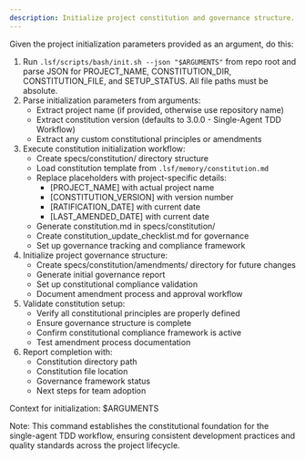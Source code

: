 ```yaml
---
description: Initialize project constitution and governance structure. Sets up constitutional framework for single-agent TDD workflow development.
---
```


Given the project initialization parameters provided as an argument, do this:

1. Run `.lsf/scripts/bash/init.sh --json "$ARGUMENTS"` from repo root and parse JSON for PROJECT_NAME, CONSTITUTION_DIR, CONSTITUTION_FILE, and SETUP_STATUS. All file paths must be absolute.
2. Parse initialization parameters from arguments:
   - Extract project name (if provided, otherwise use repository name)
   - Extract constitution version (defaults to 3.0.0 - Single-Agent TDD Workflow)
   - Extract any custom constitutional principles or amendments
3. Execute constitution initialization workflow:
   - Create specs/constitution/ directory structure
   - Load constitution template from `.lsf/memory/constitution.md`
   - Replace placeholders with project-specific details:
     * [PROJECT_NAME] with actual project name
     * [CONSTITUTION_VERSION] with version number
     * [RATIFICATION_DATE] with current date
     * [LAST_AMENDED_DATE] with current date
   - Generate constitution.md in specs/constitution/
   - Create constitution_update_checklist.md for governance
   - Set up governance tracking and compliance framework
4. Initialize project governance structure:
   - Create specs/constitution/amendments/ directory for future changes
   - Generate initial governance report
   - Set up constitutional compliance validation
   - Document amendment process and approval workflow
5. Validate constitution setup:
   - Verify all constitutional principles are properly defined
   - Ensure governance structure is complete
   - Confirm constitutional compliance framework is active
   - Test amendment process documentation
6. Report completion with:
   - Constitution directory path
   - Constitution file location
   - Governance framework status
   - Next steps for team adoption

Context for initialization: $ARGUMENTS

Note: This command establishes the constitutional foundation for the single-agent TDD workflow, ensuring consistent development practices and quality standards across the project lifecycle.
